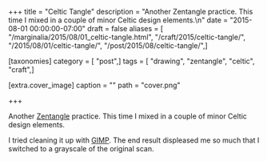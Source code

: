 +++
title = "Celtic Tangle"
description = "Another Zentangle practice. This time I mixed in a couple of minor Celtic design elements.\n"
date = "2015-08-01 00:00:00-07:00"
draft = false
aliases = [ "/marginalia/2015/08/01_celtic-tangle.html", "/craft/2015/celtic-tangle/", "/2015/08/01/celtic-tangle/", "/post/2015/08/celtic-tangle/",]

[taxonomies]
category = [ "post",]
tags = [ "drawing", "zentangle", "celtic", "craft",]

[extra.cover_image]
caption = ""
path = "cover.png"

+++

[Zentangle]: https://www.zentangle.com/
Another [Zentangle][] practice. This time I mixed in a couple of minor Celtic
design elements.
<!--more-->

[GIMP]: http://www.gimp.org/
I tried cleaning it up with [GIMP][]. The end result displeased me so much
that I switched to a grayscale of the original scan.